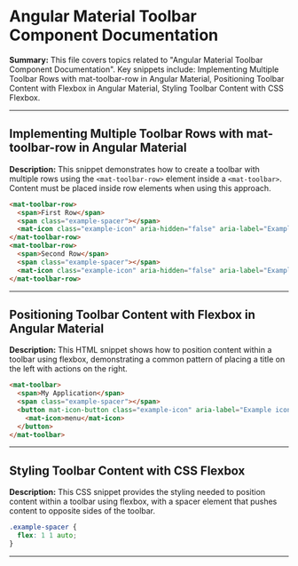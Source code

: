 # Angular Material Toolbar Component Documentation

**Summary:** This file covers topics related to "Angular Material Toolbar Component Documentation". Key snippets include: Implementing Multiple Toolbar Rows with mat-toolbar-row in Angular Material, Positioning Toolbar Content with Flexbox in Angular Material, Styling Toolbar Content with CSS Flexbox.

---

## Implementing Multiple Toolbar Rows with mat-toolbar-row in Angular Material

**Description:** This snippet demonstrates how to create a toolbar with multiple rows using the `<mat-toolbar-row>` element inside a `<mat-toolbar>`. Content must be placed inside row elements when using this approach.

```html
<mat-toolbar-row>
  <span>First Row</span>
  <span class="example-spacer"></span>
  <mat-icon class="example-icon" aria-hidden="false" aria-label="Example user verified icon">verified_user</mat-icon>
</mat-toolbar-row>
<mat-toolbar-row>
  <span>Second Row</span>
  <span class="example-spacer"></span>
  <mat-icon class="example-icon" aria-hidden="false" aria-label="Example heart icon">favorite</mat-icon>
</mat-toolbar-row>
```

---

## Positioning Toolbar Content with Flexbox in Angular Material

**Description:** This HTML snippet shows how to position content within a toolbar using flexbox, demonstrating a common pattern of placing a title on the left with actions on the right.

```html
<mat-toolbar>
  <span>My Application</span>
  <span class="example-spacer"></span>
  <button mat-icon-button class="example-icon" aria-label="Example icon-button with menu icon">
    <mat-icon>menu</mat-icon>
  </button>
</mat-toolbar>
```

---

## Styling Toolbar Content with CSS Flexbox

**Description:** This CSS snippet provides the styling needed to position content within a toolbar using flexbox, with a spacer element that pushes content to opposite sides of the toolbar.

```css
.example-spacer {
  flex: 1 1 auto;
}
```

---